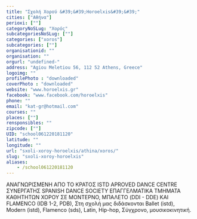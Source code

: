 ```yaml
---
title: "Σχολή Χορού &#39;&#39;Horoelxis&#39;&#39;"
cities: ["Αθήνα"]
perioxi: [""]
categoryNoSLug: "Χορός"
subcategoriesNoSLug: [""]
categories: ["xoros"]
subcategories: [""]
organisationid: ""
organisation: ""
orgurl: "undefined-"
address: "Agiou Meletiou 56, 112 52 Athens, Greece"
logoimg: ""
profilePhoto : "downloaded"
coverPhoto : "downloaded"
website: "www.horoelxis.gr"
facebook: "www.facebook.com/horoelxis"
phone: ""
email: "kat-gr@hotmail.com"
courses: ""
places: [""]
rensponsibles: ""
zipcode: [""]
UID: "school061220181120"
latitude: ""
longitude: ""
url: "sxoli-xoroy-horoelxis/athina/xoros/"
slug: "sxoli-xoroy-horoelxis"
aliases:
    - /school061220181120
---
```





ANAΓΝΩΡΙΣΜΕΝΗ ΑΠΟ ΤΟ ΚΡΑΤΟΣ ISTD APROVED DANCE CENTRE ΣΥΝΕΡΓΑΤΗΣ SPANISH DANCE SOCIETY ΕΠΑΓΓΕΛΜΑΤΙΚΑ ΤΜΗΜΑΤΑ ΚΑΘΗΤΗΤΩΝ ΧΟΡΟΥ ΣΕ ΜΟΝΤΕΡΝΟ, ΜΠΑΛΕΤΟ (DDI - DDE) ΚΑΙ FLAMENCO (IDB 1-2, PDB), Στη σχολή μας διδάσκονται Ballet (istd), Modern (istd), Flamenco (sds), Latin, Hip-hop, Σύγχρονο, μουσικοκινητική.